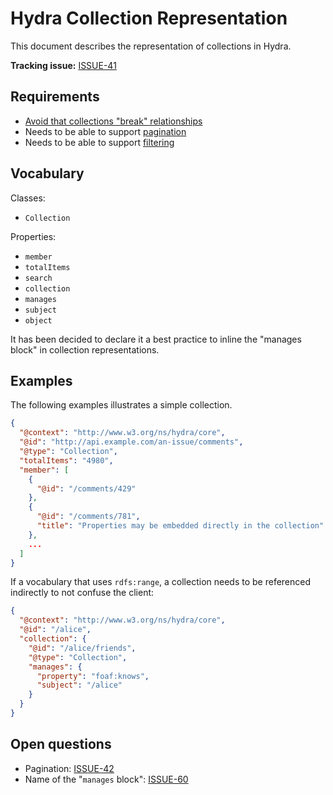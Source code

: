 # Hydra Collection Representation

This document describes the representation of collections in Hydra.

**Tracking issue:** [ISSUE-41](https://github.com/HydraCG/Specifications/issues/41)


## Requirements

* [Avoid that collections "break" relationships](https://www.w3.org/community/hydra/wiki/Avoid_that_collections_break_relationships)
* Needs to be able to support [pagination](https://www.w3.org/community/hydra/wiki/Pagination)
* Needs to be able to support [filtering](https://www.w3.org/community/hydra/wiki/Filtering)


## Vocabulary

Classes:

* `Collection`


Properties:

* `member`
* `totalItems`
* `search`
* `collection`
* `manages`
* `subject`
* `object`

It has been decided to declare it a best practice to inline the "manages block"
in collection representations.


## Examples

The following examples illustrates a simple collection.

```json
{
  "@context": "http://www.w3.org/ns/hydra/core",
  "@id": "http://api.example.com/an-issue/comments",
  "@type": "Collection",
  "totalItems": "4980",
  "member": [
    {
      "@id": "/comments/429"
    },
    {
      "@id": "/comments/781",
      "title": "Properties may be embedded directly in the collection"
    },
    ...
  ]
}
```


If a vocabulary that uses `rdfs:range`, a collection needs to be referenced
indirectly to not confuse the client:

```json
{
  "@context": "http://www.w3.org/ns/hydra/core",
  "@id": "/alice",
  "collection": {
    "@id": "/alice/friends",
    "@type": "Collection",
    "manages": {
      "property": "foaf:knows",
      "subject": "/alice"
    }
  }
}
```


## Open questions

* Pagination: [ISSUE-42](https://github.com/HydraCG/Specifications/issues/42)
* Name of the "`manages` block": [ISSUE-60](https://github.com/HydraCG/Specifications/issues/60)
